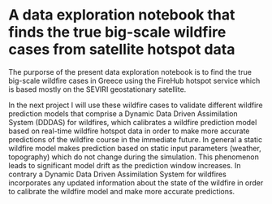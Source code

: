 # A data exploration notebook that finds the true big-scale wildfire cases from satellite hotspot data
The purporse of the present data exploration notebook is to find the true big-scale wildfire cases in Greece using the FireHub hotspot service which is based mostly on the SEVIRI geostationary satellite.

In the next project I will use these wildfire cases to validate different wildfire prediction models that comprise a Dynamic Data Driven Assimilation System (DDDAS) for wildfires, which calibrates a wildfire prediction model based on real-time wildfire hotspot data in order to make more accurate predictions of the wildfire course in the immediate future. In general a static wildfire model makes prediction based on static input parameters (weather, topography) which do not change during the simulation. This phenomenon leads to significant model drift as the prediction window increases. In contrary a Dynamic Data Driven Assimilation System for wildfires incorporates any updated information about the state of the wildfire in order to calibrate the wildfire model and make more accurate predictions.
